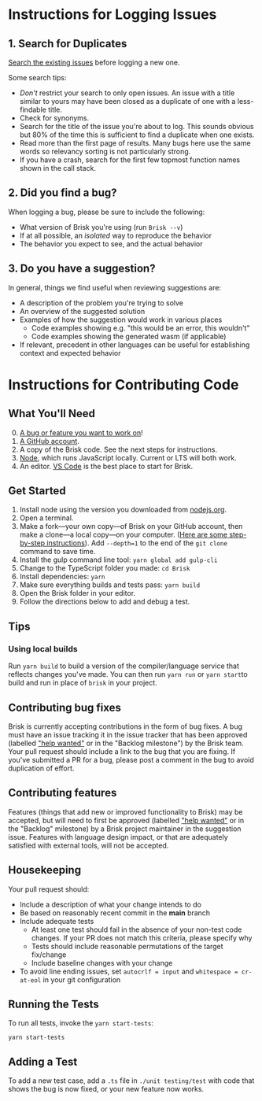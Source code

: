 # Instructions for Logging Issues

## 1. Search for Duplicates

[Search the existing issues](https://github.com/spotandjake/Brisk/search?type=Issues) before logging a new one.

Some search tips:
 * *Don't* restrict your search to only open issues. An issue with a title similar to yours may have been closed as a duplicate of one with a less-findable title.
 * Check for synonyms.
 * Search for the title of the issue you're about to log. This sounds obvious but 80% of the time this is sufficient to find a duplicate when one exists.
 * Read more than the first page of results. Many bugs here use the same words so relevancy sorting is not particularly strong.
 * If you have a crash, search for the first few topmost function names shown in the call stack.

## 2. Did you find a bug?

When logging a bug, please be sure to include the following:
 * What version of Brisk you're using (run `Brisk --v`)
 * If at all possible, an *isolated* way to reproduce the behavior
 * The behavior you expect to see, and the actual behavior

## 3. Do you have a suggestion?

In general, things we find useful when reviewing suggestions are:
* A description of the problem you're trying to solve
* An overview of the suggested solution
* Examples of how the suggestion would work in various places
  * Code examples showing e.g. "this would be an error, this wouldn't"
  * Code examples showing the generated wasm (if applicable)
* If relevant, precedent in other languages can be useful for establishing context and expected behavior

# Instructions for Contributing Code

## What You'll Need

0. [A bug or feature you want to work on](https://github.com/spotandjake/Brisk/labels/help%20wanted)!
1. [A GitHub account](https://github.com/join).
2. A copy of the Brisk code. See the next steps for instructions.
3. [Node](https://nodejs.org), which runs JavaScript locally. Current or LTS will both work.
4. An editor. [VS Code](https://code.visualstudio.com) is the best place to start for Brisk.

## Get Started

1. Install node using the version you downloaded from [nodejs.org](https://nodejs.org).
2. Open a terminal.
3. Make a fork&mdash;your own copy&mdash;of Brisk on your GitHub account, then make a clone&mdash;a local copy&mdash;on your computer. ([Here are some step-by-step instructions](https://github.com/anitab-org/mentorship-android/wiki/Fork%2C-Clone-%26-Remote)). Add `--depth=1` to the end of the `git clone` command to save time.
4. Install the gulp command line tool: `yarn global add gulp-cli`
5. Change to the TypeScript folder you made: `cd Brisk`
6. Install dependencies: `yarn`
7. Make sure everything builds and tests pass: `yarn build`
8. Open the Brisk folder in your editor.
9. Follow the directions below to add and debug a test.

## Tips

### Using local builds

Run `yarn build` to build a version of the compiler/language service that reflects changes you've made. You can then run `yarn run` or `yarn start`to build and run in place of `brisk` in your project.

## Contributing bug fixes

Brisk is currently accepting contributions in the form of bug fixes. A bug must have an issue tracking it in the issue tracker that has been approved (labelled ["help wanted"](https://github.com/spotandjake/Brisk/issues?q=is%3Aopen+is%3Aissue+label%3A%22help+wanted%22) or in the "Backlog milestone") by the Brisk team. Your pull request should include a link to the bug that you are fixing. If you've submitted a PR for a bug, please post a comment in the bug to avoid duplication of effort.

## Contributing features

Features (things that add new or improved functionality to Brisk) may be accepted, but will need to first be approved (labelled ["help wanted"](https://github.com/spotandjake/Brisk/issues?q=is%3Aopen+is%3Aissue+label%3A%22help+wanted%22) or in the "Backlog" milestone) by a Brisk project maintainer in the suggestion issue. Features with language design impact, or that are adequately satisfied with external tools, will not be accepted.

## Housekeeping

Your pull request should:

* Include a description of what your change intends to do
* Be based on reasonably recent commit in the **main** branch
* Include adequate tests
    * At least one test should fail in the absence of your non-test code changes. If your PR does not match this criteria, please specify why
    * Tests should include reasonable permutations of the target fix/change
    * Include baseline changes with your change
* To avoid line ending issues, set `autocrlf = input` and `whitespace = cr-at-eol` in your git configuration

## Running the Tests

To run all tests, invoke the `yarn start-tests`:

```Shell
yarn start-tests
```

## Adding a Test

To add a new test case, add a `.ts` file in `./unit testing/test` with code that shows the bug is now fixed, or your new feature now works.
